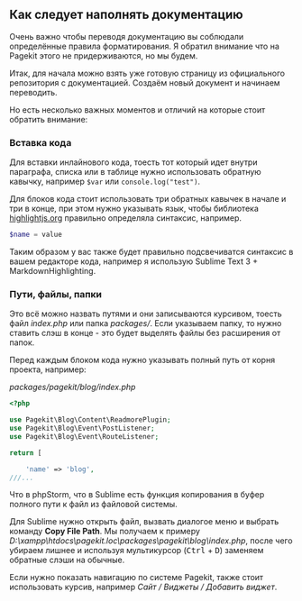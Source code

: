 ## Как следует наполнять документацию

Очень важно чтобы переводя документацию вы соблюдали определённые правила форматирования. Я обратил внимание что на Pagekit этого не придерживаются, но мы будем.

Итак, для начала можно взять уже готовую страницу из официального репозитория с документацией. Создаём новый документ и начинаем переводить.

Но есть несколько важных моментов и отличий на которые стоит обратить внимание:

### Вставка кода

Для вставки инлайнового кода, тоесть тот который идет внутри параграфа, списка или в таблице нужно использовать обратную кавычку, например `$var` или `console.log("test")`.

Для блоков кода стоит использовать три обратных кавычек в начале и три в конце, при этом нужно указывать язык, чтобы библиотека [highlightjs.org](https://highlightjs.org/) правильно определяла синтаксис, например.

```php
$name = value
```

Таким образом у вас также будет правильно подсвечиватся синтаксис в вашем редакторе кода, например я использую Sublime Text 3 + MarkdownHighlighting.

### Пути, файлы, папки

Это всё можно назвать путями и они записываются курсивом, тоесть файл *index.php* или папка *packages/*. Если указываем папку, то нужно ставить слэш в конце - это будет выделять файлы без расширения от папок.

Перед каждым блоком кода нужно указывать полный путь от корня проекта, например:

*packages/pagekit/blog/index.php*

```php
<?php

use Pagekit\Blog\Content\ReadmorePlugin;
use Pagekit\Blog\Event\PostListener;
use Pagekit\Blog\Event\RouteListener;

return [

    'name' => 'blog',
///...
```

Что в phpStorm, что в Sublime есть функция копирования в буфер полного пути к файл из файловой системы.

Для Sublime нужно открыть файл, вызвать диалогое меню и выбрать команду **Copy File Path**. Мы получаем к примеру *D:\xampp\htdocs\pagekit.loc\packages\pagekit\blog\index.php*, после чего убираем лишнее и используя мультикурсор (<kbd>Ctrl</kbd> + <kbd>D</kbd>) заменяем обратные слэши на обычные.

Если нужно показать навигацию по системе Pagekit, также стоит использовать курсив, например *Сайт / Виджеты / Добавить виджет*.